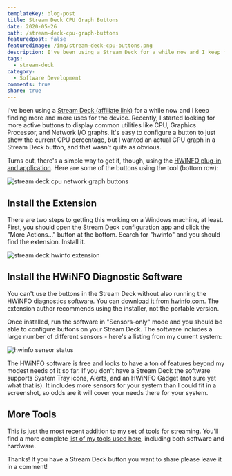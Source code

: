 ```yaml
---
templateKey: blog-post
title: Stream Deck CPU Graph Buttons
date: 2020-05-26
path: /stream-deck-cpu-graph-buttons
featuredpost: false
featuredimage: /img/stream-deck-cpu-buttons.png
description: I've been using a Stream Deck for a while now and I keep finding more and more uses for the device. Recently, I started looking for more active buttons to display common utilities like CPU, Graphics Processor, and Network I/O graphs. It's easy to configure a button to just show the current CPU percentage, but I wanted an actual CPU graph in a Stream Deck button, and that wasn't quite as obvious.
tags:
  - stream-deck
category:
  - Software Development
comments: true
share: true
---
```


I've been using a [Stream Deck (affiliate link)](https://amzn.to/2X5LZpp) for a while now and I keep finding more and more uses for the device. Recently, I started looking for more active buttons to display common utilities like CPU, Graphics Processor, and Network I/O graphs. It's easy to configure a button to just show the current CPU percentage, but I wanted an actual CPU graph in a Stream Deck button, and that wasn't quite as obvious.

Turns out, there's a simple way to get it, though, using the [HWINFO plug-in and application](https://www.hwinfo.com/download/). Here are some of the buttons using the tool (bottom row):

![stream deck cpu network graph buttons](/img/stream-deck-hwinfo-buttons.jpeg)

## Install the Extension

There are two steps to getting this working on a Windows machine, at least. First, you should open the Stream Deck configuration app and click the "More Actions..." button at the bottom. Search for "hwinfo" and you should find the extension. Install it.

![stream deck hwinfo extension](/img/stream-deck-hwinfo-extension.jpg)

## Install the HWiNFO Diagnostic Software

You can't use the buttons in the Stream Deck without also running the HWiNFO diagnostics software. You can [download it from hwinfo.com](https://www.hwinfo.com/download/). The extension author recommends using the installer, not the portable version.

Once installed, run the software in "Sensors-only" mode and you should be able to configure buttons on your Stream Deck. The software includes a large number of different sensors - here's a listing from my current system:

![hwinfo sensor status](/img/hwinfo64-sensor-status.png)

The HWiNFO software is free and looks to have a ton of features beyond my modest needs of it so far. If you don't have a Stream Deck the software supports System Tray icons, Alerts, and an HWiNFO Gadget (not sure yet what that is). It includes more sensors for your system than I could fit in a screenshot, so odds are it will cover your needs there for your system.

## More Tools

This is just the most recent addition to my set of tools for streaming. You'll find a more complete [list of my tools used here](/tools), including both software and hardware.

Thanks! If you have a Stream Deck button you want to share please leave it in a comment!
